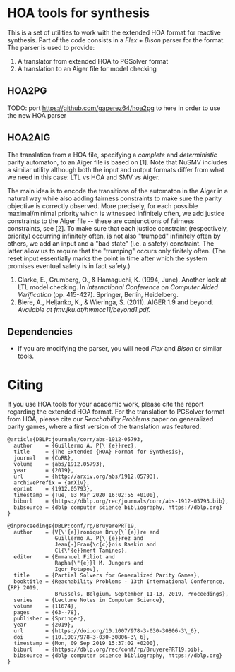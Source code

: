 # HOA tools for synthesis
This is a set of utilities to work with the extended HOA format for reactive
synthesis. Part of the code consists in a _Flex_ + _Bison_ parser for the
format. The parser is used to provide:
1. A translator from extended HOA to PGSolver format
2. A translation to an Aiger file for model checking

## HOA2PG
TODO: port https://github.com/gaperez64/hoa2pg to here in order to use the new
HOA parser

## HOA2AIG
The translation from a HOA file, specifying a *complete* and *deterministic*
parity automaton, to an Aiger file is based on [1]. Note that NuSMV includes
a similar utility although both the input and output formats differ from what
we need in this case: LTL vs HOA and SMV vs Aiger.

The main idea is to encode
the transitions of the automaton in the Aiger in a natural way while also
adding fairness constraints to make sure the parity objective is correctly
observed. More precisely, for each possible maximal/minimal priority which
is witnessed infinitely often, we add justice constraints to the Aiger file --
these are conjunctions of fairness constraints, see [2]. To make sure that
each justice constraint (respectively, priority) occurring infinitely often,
is not also "trumped" infinitely often by others, we add an input and a
"bad state" (i.e. a safety) constraint. The latter allow us to require that
the "trumping" occurs only finitely often. (The reset input essentially marks
the point in time after which the system promises eventual safety is in fact
safety.)

1. Clarke, E., Grumberg, O., & Hamaguchi, K. (1994, June). Another look at LTL
   model checking. In _International Conference on Computer Aided
   Verification_
   (pp. 415-427). Springer, Berlin, Heidelberg.
2. Biere, A., Heljanko, K., & Wieringa, S. (2011). AIGER 1.9 and beyond. 
   _Available at fmv.jku.at/hwmcc11/beyond1.pdf._

## Dependencies
* If you are modifying the parser, you will need _Flex_ and _Bison_ or similar
  tools.

# Citing
If you use HOA tools for your academic work, please cite the report regarding
the extended HOA format. For the translation to PGSolver format from HOA,
please cite our _Reachability Problems_ paper on generalized parity games,
where a first version of the translation was featured.

```
@article{DBLP:journals/corr/abs-1912-05793,
  author    = {Guillermo A. P{\'{e}}rez},
  title     = {The Extended {HOA} Format for Synthesis},
  journal   = {CoRR},
  volume    = {abs/1912.05793},
  year      = {2019},
  url       = {http://arxiv.org/abs/1912.05793},
  archivePrefix = {arXiv},
  eprint    = {1912.05793},
  timestamp = {Tue, 03 Mar 2020 16:02:55 +0100},
  biburl    = {https://dblp.org/rec/journals/corr/abs-1912-05793.bib},
  bibsource = {dblp computer science bibliography, https://dblp.org}
}

@inproceedings{DBLP:conf/rp/BruyerePRT19,
  author    = {V{\'{e}}ronique Bruy{\`{e}}re and
               Guillermo A. P{\'{e}}rez and
               Jean{-}Fran{\c{c}}ois Raskin and
               Cl{\'{e}}ment Tamines},
  editor    = {Emmanuel Filiot and
               Rapha{\"{e}}l M. Jungers and
               Igor Potapov},
  title     = {Partial Solvers for Generalized Parity Games},
  booktitle = {Reachability Problems - 13th International Conference, {RP} 2019,
               Brussels, Belgium, September 11-13, 2019, Proceedings},
  series    = {Lecture Notes in Computer Science},
  volume    = {11674},
  pages     = {63--78},
  publisher = {Springer},
  year      = {2019},
  url       = {https://doi.org/10.1007/978-3-030-30806-3\_6},
  doi       = {10.1007/978-3-030-30806-3\_6},
  timestamp = {Mon, 09 Sep 2019 15:37:02 +0200},
  biburl    = {https://dblp.org/rec/conf/rp/BruyerePRT19.bib},
  bibsource = {dblp computer science bibliography, https://dblp.org}
}
```
